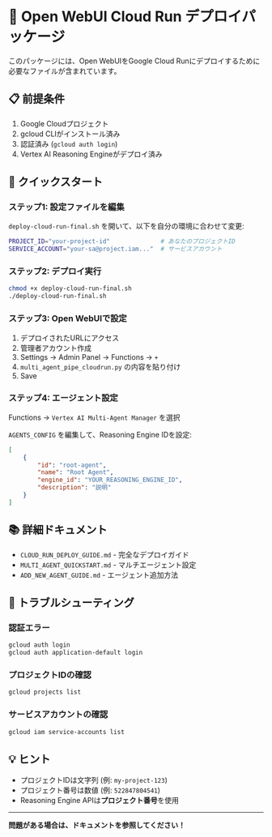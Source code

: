 # 🚀 Open WebUI Cloud Run デプロイパッケージ

このパッケージには、Open WebUIをGoogle Cloud Runにデプロイするために必要なファイルが含まれています。

## 📋 前提条件

1. Google Cloudプロジェクト
2. gcloud CLIがインストール済み
3. 認証済み (`gcloud auth login`)
4. Vertex AI Reasoning Engineがデプロイ済み

## 🚀 クイックスタート

### ステップ1: 設定ファイルを編集

`deploy-cloud-run-final.sh` を開いて、以下を自分の環境に合わせて変更:

```bash
PROJECT_ID="your-project-id"              # あなたのプロジェクトID
SERVICE_ACCOUNT="your-sa@project.iam..."  # サービスアカウント
```

### ステップ2: デプロイ実行

```bash
chmod +x deploy-cloud-run-final.sh
./deploy-cloud-run-final.sh
```

### ステップ3: Open WebUIで設定

1. デプロイされたURLにアクセス
2. 管理者アカウント作成
3. Settings → Admin Panel → Functions → `+`
4. `multi_agent_pipe_cloudrun.py` の内容を貼り付け
5. Save

### ステップ4: エージェント設定

Functions → `Vertex AI Multi-Agent Manager` を選択

`AGENTS_CONFIG` を編集して、Reasoning Engine IDを設定:

```json
[
    {
        "id": "root-agent",
        "name": "Root Agent",
        "engine_id": "YOUR_REASONING_ENGINE_ID",
        "description": "説明"
    }
]
```

## 📚 詳細ドキュメント

- `CLOUD_RUN_DEPLOY_GUIDE.md` - 完全なデプロイガイド
- `MULTI_AGENT_QUICKSTART.md` - マルチエージェント設定
- `ADD_NEW_AGENT_GUIDE.md` - エージェント追加方法

## 🔧 トラブルシューティング

### 認証エラー

```bash
gcloud auth login
gcloud auth application-default login
```

### プロジェクトIDの確認

```bash
gcloud projects list
```

### サービスアカウントの確認

```bash
gcloud iam service-accounts list
```

## 💡 ヒント

- プロジェクトIDは文字列 (例: `my-project-123`)
- プロジェクト番号は数値 (例: `522847804541`)
- Reasoning Engine APIは**プロジェクト番号**を使用

---

**問題がある場合は、ドキュメントを参照してください！**
